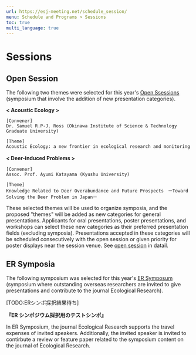 ```yaml
---
url: https://esj-meeting.net/schedule_session/
menu: Schedule and Programs > Sessions
toc: true
multi_language: true
---
```


# Sessions

## Open Session
The following two themes were selected for this year's [Open Ssessions](opensession) (symposium that involve the addition of new presentation categories).

**< Acoustic Ecology >** 

	[Convener]
	Dr. Samuel R.P-J. Ross (Okinawa Institute of Science & Technology Graduate University)

	[Theme]
	Acoustic Ecology: a new frontier in ecological research and monitoring

**< Deer-induced Problems >**　

	[Convener]
	Assoc. Prof. Ayumi Katayama (Kyushu University)

	[Theme]
	Knowledge Related to Deer Overabundance and Future Prospects　ーToward Solving the Deer Problem in Japanー

These selected themes will be used to organize symposia, and the proposed "themes" will be added as new categories for general presentations. Applicants for oral presentations, poster presentations, and workshops can select these new categories as their preferred presentation fields (excluding symposia). Presentations accepted in these categories will be scheduled consecutively with the open session or given priority for poster displays near the session venue. See [open session](opensession) in datail.

## ER Symposia
The following symposium was selected for this year's [ER Symposum](er_symposium) (symposium where outstanding overseas researchers are invited to give presentations and contribute to the journal Ecological Research).

[TODO:ERシンポ採択結果待ち]

**『ER シンポジウム採択用のテストシンポ』**

In ER Symposium, the journal Ecological Research supports the travel expenses of invited speakers. Additionally, the invited speaker is invited to contirbute a review or feature paper related to the symposium content on the journal of Ecological Research.


